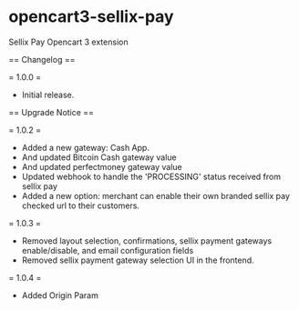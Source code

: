 opencart3-sellix-pay
======================

Sellix Pay Opencart 3 extension

== Changelog ==

= 1.0.0 =
* Initial release.

== Upgrade Notice ==

= 1.0.2 =
- Added a new gateway: Cash App.
- And updated Bitcoin Cash gateway value
- And updated perfectmoney gateway value
- Updated webhook to handle the 'PROCESSING' status received from sellix pay
- Added a new option: merchant can enable their own branded sellix pay checked url to their customers.

= 1.0.3 =
- Removed layout selection, confirmations, sellix payment gateways enable/disable, and email configuration fields
- Removed sellix payment gateway selection UI in the frontend.

= 1.0.4 =
- Added Origin Param